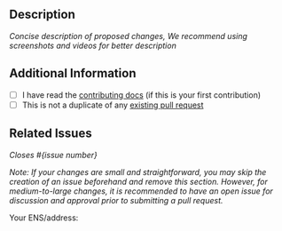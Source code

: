 ## Description

_Concise description of proposed changes, We recommend using screenshots and videos for better description_

## Additional Information

- [ ] I have read the [contributing docs](https://github.com/monad-developers/scaffold-eth-monad/blob/main/CONTRIBUTING.md) (if this is your first contribution)
- [ ] This is not a duplicate of any [existing pull request](https://github.com/monad-developers/scaffold-eth-monad/pulls)

## Related Issues

_Closes #{issue number}_

_Note: If your changes are small and straightforward, you may skip the creation of an issue beforehand and remove this section. However, for medium-to-large changes, it is recommended to have an open issue for discussion and approval prior to submitting a pull request._

Your ENS/address:
